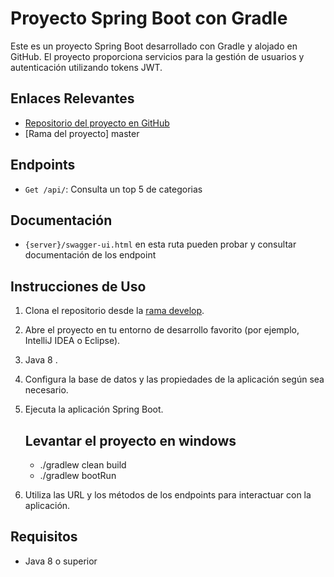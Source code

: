 # Proyecto Spring Boot con Gradle

Este es un proyecto Spring Boot desarrollado con Gradle y alojado en GitHub.
El proyecto proporciona servicios para la gestión de usuarios y autenticación utilizando tokens JWT.

## Enlaces Relevantes

- [Repositorio del proyecto en GitHub](https://github.com/universeflow/java-recruiting-hsa.git)
- [Rama del proyecto] master 



## Endpoints

	
- `Get /api/`: Consulta  un top 5 de categorias 

## Documentación

- `{server}/swagger-ui.html` en esta ruta pueden probar y consultar documentación de los endpoint 

## Instrucciones de Uso

1. Clona el repositorio desde la [rama develop](https://github.com/universeflow/java-recruiting-hsa.git).
2. Abre el proyecto en tu entorno de desarrollo favorito (por ejemplo, IntelliJ IDEA o Eclipse).
3. Java 8 .
4. Configura la base de datos y las propiedades de la aplicación según sea necesario.
5. Ejecuta la aplicación Spring Boot.
	## Levantar el proyecto en windows

	- ./gradlew clean build
	- ./gradlew bootRun 
	
	
6. Utiliza las URL y los métodos de los endpoints para interactuar con la aplicación.

## Requisitos

- Java 8 o superior  